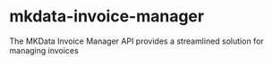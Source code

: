# mkdata-invoice-manager
The MKData Invoice Manager API provides a streamlined solution for managing invoices
